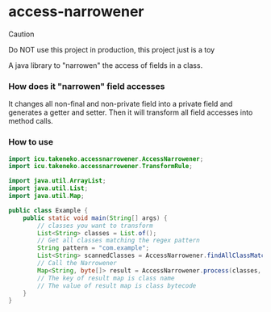 # access-narrowener

> [!CAUTION]  
> Do NOT use this project in production, this project just is a toy

A java library to "narrowen" the access of fields in a class.  

### How does it "narrowen" field accesses
It changes all non-final and non-private field into a private field and generates a getter and setter.
Then it will transform all field accesses into method calls.  

### How to use

```java
import icu.takeneko.accessnarrowener.AccessNarrowener;
import icu.takeneko.accessnarrowener.TransformRule;

import java.util.ArrayList;
import java.util.List;
import java.util.Map;

public class Example {
    public static void main(String[] args) {
        // classes you want to transform
        List<String> classes = List.of();
        // Get all classes matching the regex pattern
        String pattern = "com.example";
        List<String> scannedClasses = AccessNarrowener.findAllClassMatching(pattern);
        // Call the Narrowener
        Map<String, byte[]> result = AccessNarrowener.process(classes, TransformRule.DEFAULT);
        // The key of result map is class name
        // The value of result map is class bytecode
    }
}
```

